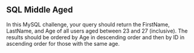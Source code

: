 ## SQL Middle Aged

In this MySQL challenge, your query should return the FirstName, LastName, and Age of all users aged between 23 and 27 (inclusive). The results should be ordered by Age in descending order and then by ID in ascending order for those with the same age.